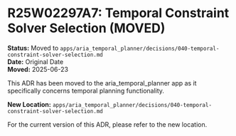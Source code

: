 # R25W02297A7: Temporal Constraint Solver Selection (MOVED)

<!-- @adr_serial R25W02297A7 -->

**Status:** Moved to `apps/aria_temporal_planner/decisions/040-temporal-constraint-solver-selection.md`  
**Date:** Original Date  
**Moved:** 2025-06-23

This ADR has been moved to the aria_temporal_planner app as it specifically concerns temporal planning functionality.

**New Location:** `apps/aria_temporal_planner/decisions/040-temporal-constraint-solver-selection.md`

For the current version of this ADR, please refer to the new location.
